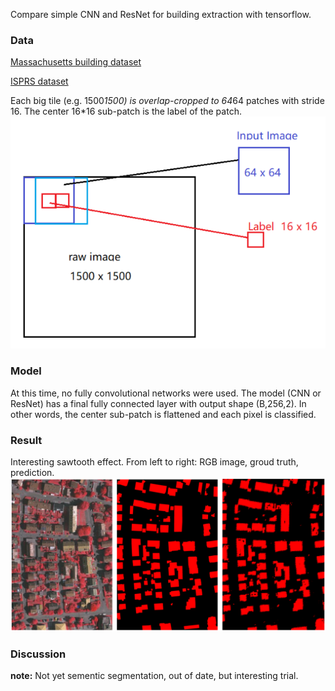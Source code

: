 Compare simple CNN and ResNet for building extraction with tensorflow.

### Data

[Massachusetts building dataset](https://www.cs.toronto.edu/~vmnih/data/)

[ISPRS dataset](http://www2.isprs.org/commissions/comm3/wg4/tests.html)

Each big tile (e.g. 1500*1500) is overlap-cropped to 64*64 patches with stride 16. The center 16*16 sub-patch is the label of the patch.
![](assets/data.png)

### Model

At this time, no fully convolutional networks were used. The model (CNN or ResNet) has a final fully connected layer with output shape (B,256,2). In other words, the center sub-patch is flattened and each pixel is classified.

### Result

Interesting sawtooth effect. From left to right: RGB image, groud truth, prediction.
![](assets/result.png)

### Discussion
**note:** Not yet sementic segmentation, out of date, but interesting trial.

